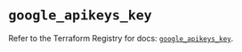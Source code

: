 # `google_apikeys_key`

Refer to the Terraform Registry for docs: [`google_apikeys_key`](https://registry.terraform.io/providers/hashicorp/google/6.29.0/docs/resources/apikeys_key).
